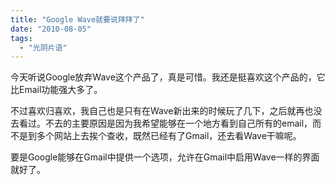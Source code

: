 ```yaml
---
title: "Google Wave就要说拜拜了"
date: "2010-08-05"
tags: 
  - "光阴片语"
---
```


今天听说Google放弃Wave这个产品了，真是可惜。我还是挺喜欢这个产品的，它比Email功能强大多了。

不过喜欢归喜欢，我自己也是只有在Wave新出来的时候玩了几下，之后就再也没去看过。不去的主要原因是因为我希望能够在一个地方看到自己所有的email，而不是到多个网站上去挨个查收，既然已经有了Gmail，还去看Wave干嘛呢。

要是Google能够在Gmail中提供一个选项，允许在Gmail中启用Wave一样的界面就好了。
